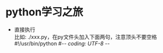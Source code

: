 
# python学习之旅

* 直接执行  
比如:  ./xxx.py，在py文件头加入下面两句，注意顶头不要空格
#!/usr/bin/python
#-*- coding: UTF-8 -*-

